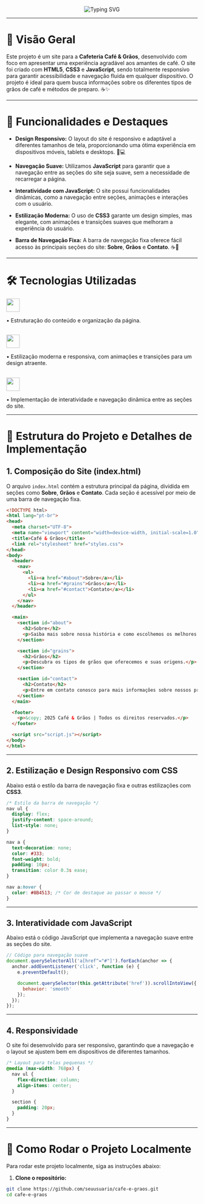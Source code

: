 <p align="center"> 
  <img src="https://readme-typing-svg.herokuapp.com?font=Century+Gothic&weight=800&size=48&pause=1000&color=F7F7F7&center=true&vCenter=true&width=600&lines=Site+de+Café+e+Grãos" alt="Typing SVG" />
</p>

---

# 📖 Visão Geral

Este projeto é um site para a **Cafeteria Café & Grãos**, desenvolvido com foco em apresentar uma experiência agradável aos amantes de café. O site foi criado com **HTML5**, **CSS3** e **JavaScript**, sendo totalmente responsivo para garantir acessibilidade e navegação fluida em qualquer dispositivo. O projeto é ideal para quem busca informações sobre os diferentes tipos de grãos de café e métodos de preparo. ☕✨

---

# 🌟 Funcionalidades e Destaques

- **Design Responsivo:** O layout do site é responsivo e adaptável a diferentes tamanhos de tela, proporcionando uma ótima experiência em dispositivos móveis, tablets e desktops. 📱💻

- **Navegação Suave:** Utilizamos **JavaScript** para garantir que a navegação entre as seções do site seja suave, sem a necessidade de recarregar a página.

- **Interatividade com JavaScript:** O site possui funcionalidades dinâmicas, como a navegação entre seções, animações e interações com o usuário.

- **Estilização Moderna:** O uso de **CSS3** garante um design simples, mas elegante, com animações e transições suaves que melhoram a experiência do usuário.

- **Barra de Navegação Fixa:** A barra de navegação fixa oferece fácil acesso às principais seções do site: **Sobre**, **Grãos** e **Contato**. ☕🛒

---

# 🛠️ Tecnologias Utilizadas

<img src="https://img.shields.io/badge/HTML5-E34F26?style=for-the-badge&logo=html5&logoColor=white" height="35"  />

• Estruturação do conteúdo e organização da página.

##

<img src="https://img.shields.io/badge/CSS3-1572B6?style=for-the-badge&logo=css3&logoColor=white" height="35"  />

• Estilização moderna e responsiva, com animações e transições para um design atraente.

##

<img src="https://img.shields.io/badge/JavaScript-F7DF1E?style=for-the-badge&logo=javascript&logoColor=black" height="35"  />

• Implementação de interatividade e navegação dinâmica entre as seções do site.

---

# 📂 Estrutura do Projeto e Detalhes de Implementação

## 1. Composição do Site (index.html)

O arquivo `index.html` contém a estrutura principal da página, dividida em seções como **Sobre**, **Grãos** e **Contato**. Cada seção é acessível por meio de uma barra de navegação fixa.

~~~html
<!DOCTYPE html>
<html lang="pt-br">
<head>
  <meta charset="UTF-8">
  <meta name="viewport" content="width=device-width, initial-scale=1.0">
  <title>Café & Grãos</title>
  <link rel="stylesheet" href="styles.css">
</head>
<body>
  <header>
    <nav>
      <ul>
        <li><a href="#about">Sobre</a></li>
        <li><a href="#grains">Grãos</a></li>
        <li><a href="#contact">Contato</a></li>
      </ul>
    </nav>
  </header>

  <main>
    <section id="about">
      <h2>Sobre</h2>
      <p>Saiba mais sobre nossa história e como escolhemos os melhores grãos.</p>
    </section>

    <section id="grains">
      <h2>Grãos</h2>
      <p>Descubra os tipos de grãos que oferecemos e suas origens.</p>
    </section>

    <section id="contact">
      <h2>Contato</h2>
      <p>Entre em contato conosco para mais informações sobre nossos produtos.</p>
    </section>
  </main>

  <footer>
    <p>&copy; 2025 Café & Grãos | Todos os direitos reservados.</p>
  </footer>

  <script src="script.js"></script>
</body>
</html>
~~~

---

## 2. Estilização e Design Responsivo com CSS

Abaixo está o estilo da barra de navegação fixa e outras estilizações com **CSS3**.

~~~css
/* Estilo da barra de navegação */
nav ul {
  display: flex;
  justify-content: space-around;
  list-style: none;
}

nav a {
  text-decoration: none;
  color: #333;
  font-weight: bold;
  padding: 10px;
  transition: color 0.3s ease;
}

nav a:hover {
  color: #8B4513; /* Cor de destaque ao passar o mouse */
}
~~~

---

## 3. Interatividade com JavaScript

Abaixo está o código JavaScript que implementa a navegação suave entre as seções do site.

~~~javascript
// Código para navegação suave
document.querySelectorAll('a[href^="#"]').forEach(anchor => {
  anchor.addEventListener('click', function (e) {
    e.preventDefault();

    document.querySelector(this.getAttribute('href')).scrollIntoView({
      behavior: 'smooth'
    });
  });
});
~~~

---

## 4. Responsividade

O site foi desenvolvido para ser responsivo, garantindo que a navegação e o layout se ajustem bem em dispositivos de diferentes tamanhos.

~~~css
/* Layout para telas pequenas */
@media (max-width: 768px) {
  nav ul {
    flex-direction: column;
    align-items: center;
  }

  section {
    padding: 20px;
  }
}
~~~

---

# 🚀 Como Rodar o Projeto Localmente

Para rodar este projeto localmente, siga as instruções abaixo:

1. **Clone o repositório:**

```bash
git clone https://github.com/seuusuario/cafe-e-graos.git
cd cafe-e-graos
